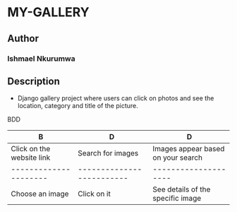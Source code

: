 # MY-GALLERY

## Author
### Ishmael Nkurumwa

## Description
- Django gallery project where users can click on photos and see the location, category and title of the picture.

BDD

| B                | D                     |  D                  |
|--------------------|----------------------|---------------------|
| Click on the website link| Search for images | Images appear based on your search|
|---------------------|-------------------------|--------------------|
| Choose an image  | Click on it | See details of the specific image|
